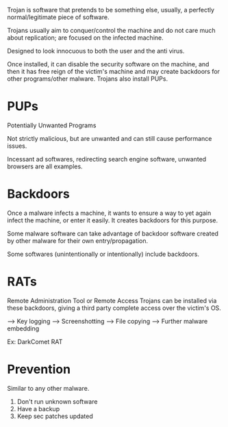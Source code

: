 
Trojan is software that pretends to be something else, usually, a perfectly normal/legitimate piece of software. 

Trojans usually aim to conquer/control the machine and  do not care much about replication; are focused on the infected  machine.

Designed to look innocuous to both the user and the anti virus.

Once installed, it can disable the security software on the machine, and then it has free reign of the victim's machine and may create backdoors for other programs/other malware. Trojans also install PUPs.

# PUPs

Potentially Unwanted Programs

Not strictly malicious, but are unwanted and can still cause performance issues. 

Incessant ad  softwares, redirecting search engine software, unwanted browsers are all examples.

# Backdoors

Once a malware infects a machine, it wants to ensure a way to yet again infect the machine, or enter it easily. It creates backdoors for this purpose.

Some malware software can take advantage of backdoor software created by other malware for their own entry/propagation.

Some softwares (unintentionally or intentionally) include backdoors.

# RATs

Remote Administration Tool or Remote Access Trojans can be installed via these backdoors, giving  a third party complete access over the victim's OS.

--> Key logging
--> Screenshotting
--> File copying
--> Further malware embedding

Ex: DarkComet RAT

# Prevention

Similar to any other malware.

1. Don't run unknown software
2. Have a backup
3. Keep sec patches updated


